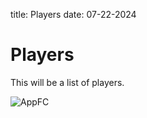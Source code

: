 title: Players
date: 07-22-2024

# Players

This will be a list of players.

![AppFC]({static}/images/header-logo.jpg)
